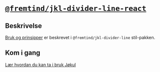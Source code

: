 # [`@fremtind/jkl-divider-line-react`](https://fremtind.github.io/jokul/components/dividerline/)

## Beskrivelse

[Bruk og prinsipper](https://fremtind.github.io/jokul/components/dividerline/) er beskrevet i `@fremtind/jkl-divider-line` stil-pakken.

## Kom i gang

[Lær hvordan du kan ta i bruk Jøkul](https://fremtind.github.io/jokul/developer/getting-started/)
